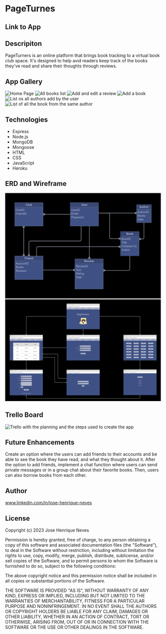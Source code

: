 # PageTurnes

## Link to App



## Descripiton

PageTurners is an online platform that brings book tracking to a virtual book club space. It's designed to help avid readers keep track of the books they've read and share their thoughts through reviews.

## App Gallery

![Home Page](<Screenshot 2023-11-05 at 12.11.08 AM.png>)
![All books list](<Screenshot 2023-11-05 at 12.11.27 AM.png>)
![Add and edit a review](<Screenshot 2023-11-05 at 12.12.18 AM.png>)
![Add a book](<Screenshot 2023-11-05 at 12.12.27 AM.png>)
![List os all authors add by the user](<Screenshot 2023-11-05 at 12.12.34 AM.png>)
![List of all the book from the same author](<Screenshot 2023-11-05 at 12.12.41 AM.png>)

## Technologies

- Express
- Node.js
- MongoDB
- Mongoose
- HTML
- CSS
- JavaScript
- Heroku

## ERD and Wireframe

![Alt text](ERD.png)
![Alt text](Wireframe.png)

## Trello Board

![Trello with the planning and the steps used to create the app](<Screenshot 2023-11-05 at 12.16.13 AM.png>)

## Future Enhancements

Create an option where the users can add friends to their accounts and be able to see the book they have read, and what they thought about it.
After the option to add friends, implement a chat function where users can send private messages or in a group chat about their favorite books. Then, users can also borrow books from each other.

## Author

www.linkedin.com/in/jose-henrique-neves

## License
Copyright (c) 2023 Jose Henrique Neves

Permission is hereby granted, free of charge, to any person obtaining
a copy of this software and associated documentation files (the
"Software"), to deal in the Software without restriction, including
without limitation the rights to use, copy, modify, merge, publish,
distribute, sublicense, and/or sell copies of the Software, and to
permit persons to whom the Software is furnished to do so, subject to
the following conditions:

The above copyright notice and this permission notice shall be
included in all copies or substantial portions of the Software.

THE SOFTWARE IS PROVIDED "AS IS", WITHOUT WARRANTY OF ANY KIND,
EXPRESS OR IMPLIED, INCLUDING BUT NOT LIMITED TO THE WARRANTIES OF
MERCHANTABILITY, FITNESS FOR A PARTICULAR PURPOSE AND
NONINFRINGEMENT. IN NO EVENT SHALL THE AUTHORS OR COPYRIGHT HOLDERS BE
LIABLE FOR ANY CLAIM, DAMAGES OR OTHER LIABILITY, WHETHER IN AN ACTION
OF CONTRACT, TORT OR OTHERWISE, ARISING FROM, OUT OF OR IN CONNECTION
WITH THE SOFTWARE OR THE USE OR OTHER DEALINGS IN THE SOFTWARE.
